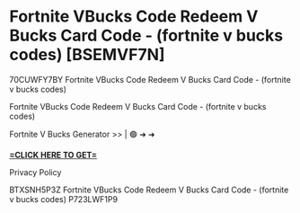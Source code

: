 # Fortnite VBucks Code Redeem V Bucks Card Code - (fortnite v bucks codes) [BSEMVF7N]

70CUWFY7BY Fortnite VBucks Code Redeem V Bucks Card Code - (fortnite v bucks codes)

Fortnite VBucks Code Redeem V Bucks Card Code - (fortnite v bucks codes)

Fortnite V Bucks Generator >> | 🟢 ➜ ➜ 

**[=CLICK HERE TO GET=](https://www.google.com/url?q=https%3A%2F%2Fappbitly.com%2FjHeMV)**

Privacy Policy

 BTXSNH5P3Z Fortnite VBucks Code Redeem V Bucks Card Code - (fortnite v bucks codes) P723LWF1P9

